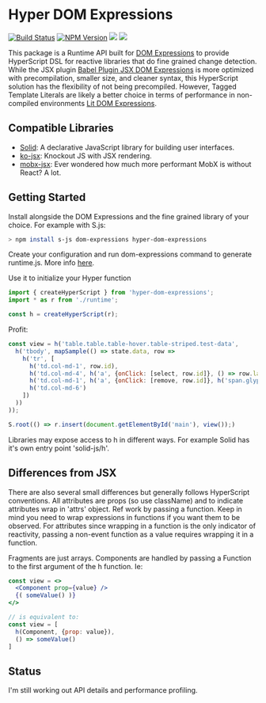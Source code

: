 # Hyper DOM Expressions

[![Build Status](https://img.shields.io/travis/com/ryansolid/dom-expressions.svg?style=flat)](https://travis-ci.com/ryansolid/dom-expressions)
[![NPM Version](https://img.shields.io/npm/v/hyper-dom-expressions.svg?style=flat)](https://www.npmjs.com/package/hyper-dom-expressions)
![](https://img.shields.io/bundlephobia/minzip/hyper-dom-expressions.svg?style=flat)
![](https://img.shields.io/npm/dt/hyper-dom-expressions.svg?style=flat)

This package is a Runtime API built for [DOM Expressions](https://github.com/ryansolid/dom-expressions) to provide HyperScript DSL for reactive libraries that do fine grained change detection. While the JSX plugin [Babel Plugin JSX DOM Expressions](https://github.com/ryansolid/dom-expressions/blob/master/packages/babel-plugin-jsx-dom-expressions) is more optimized with precompilation, smaller size, and cleaner syntax, this HyperScript solution has the flexibility of not being precompiled. However, Tagged Template Literals are likely a better choice in terms of performance in non-compiled environments [Lit DOM Expressions](https://github.com/ryansolid/dom-expressions/blob/master/packages/lit-dom-expressions).

## Compatible Libraries
* [Solid](https://github.com/ryansolid/solid): A declarative JavaScript library for building user interfaces.
* [ko-jsx](https://github.com/ryansolid/ko-jsx): Knockout JS with JSX rendering.
* [mobx-jsx](https://github.com/ryansolid/mobx-jsx): Ever wondered how much more performant MobX is without React? A lot.

## Getting Started

Install alongside the DOM Expressions and the fine grained library of your choice. For example with S.js:

```sh
> npm install s-js dom-expressions hyper-dom-expressions
```
Create your configuration and run dom-expressions command to generate runtime.js. More info [here](https://github.com/ryansolid/dom-expressions).

Use it to initialize your Hyper function
```js
import { createHyperScript } from 'hyper-dom-expressions';
import * as r from './runtime';

const h = createHyperScript(r);
```

Profit:
```js
const view = h('table.table.table-hover.table-striped.test-data',
  h('tbody', mapSample(() => state.data, row =>
    h('tr', [
      h('td.col-md-1', row.id),
      h('td.col-md-4', h('a', {onClick: [select, row.id]}, () => row.label)),
      h('td.col-md-1', h('a', {onClick: [remove, row.id]}, h('span.glyphicon.glyphicon-remove'))),
      h('td.col-md-6')
    ])
  ))
));

S.root(() => r.insert(document.getElementById('main'), view());)
```

Libraries may expose access to h in different ways. For example Solid has it's own entry point 'solid-js/h'.

## Differences from JSX

There are also several small differences but generally follows HyperScript conventions. All attributes are props (so use className) and to indicate attributes wrap in 'attrs' object. Ref work by passing a function. Keep in mind you need to wrap expressions in functions if you want them to be observed. For attributes since wrapping in a function is the only indicator of reactivity, passing a non-event function as a value requires wrapping it in a function.

Fragments are just arrays. Components are handled by passing a Function to the first argument of the h function. Ie:
```jsx
const view = <>
  <Component prop={value} />
  {( someValue() )}
</>

// is equivalent to:
const view = [
  h(Component, {prop: value}),
  () => someValue()
]
```

## Status

I'm still working out API details and performance profiling.